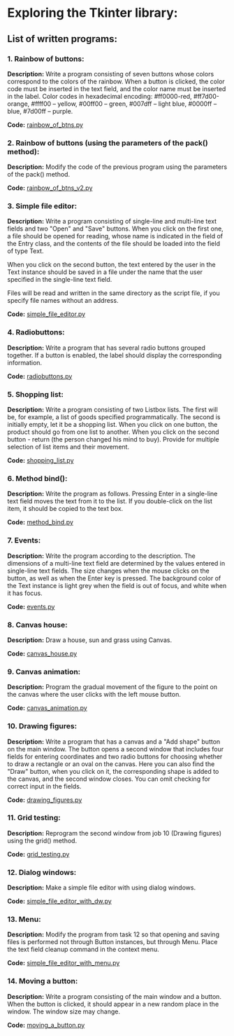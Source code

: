 # Exploring the Tkinter library:
## List of written programs:
### 1. Rainbow of buttons:
**Description:** Write a program consisting of seven buttons whose colors correspond to the colors of the rainbow. When a button is clicked, the color code must be inserted in the text field, and the color name must be inserted in the label. Color codes in hexadecimal encoding: #ff0000-red, #ff7d00-orange, #ffff00 – yellow, #00ff00 – green, #007dff – light blue, #0000ff – blue, #7d00ff – purple.

**Code:** [rainbow_of_btns.py](./rainbow_of_btns.py)

### 2. Rainbow of buttons (using the parameters of the pack() method):
**Description:** Modify the code of the previous program using the parameters of the pack() method.

**Code:** [rainbow_of_btns_v2.py](./rainbow_of_btns_v2.py)

### 3. Simple file editor:
**Description:** Write a program consisting of single-line and multi-line text fields and two "Open" and "Save" buttons. When you click on the first one, a file should be opened for reading, whose name is indicated in the field of the Entry class, and the contents of the file should be loaded into the field of type Text.

When you click on the second button, the text entered by the user in the Text instance should be saved in a file under the name that the user specified in the single-line text field.

Files will be read and written in the same directory as the script file, if you specify file names without an address.

**Code:** [simple_file_editor.py](./simple_file_editor.py)

### 4. Radiobuttons:
**Description:** Write a program that has several radio buttons grouped together. If a button is enabled, the label should display the corresponding information.

**Code:** [radiobuttons.py](./radiobuttons.py)

### 5. Shopping list:
**Description:** Write a program consisting of two Listbox lists. The first will be, for example, a list of goods specified programmatically. The second is initially empty, let it be a shopping list. When you click on one button, the product should go from one list to another. When you click on the second button - return (the person changed his mind to buy). Provide for multiple selection of list items and their movement.

**Code:** [shopping_list.py](./shopping_list.py)

### 6. Method bind():
**Description:** Write the program as follows. Pressing Enter in a single-line text field moves the text from it to the list. If you double-click on the list item, it should be copied to the text box.

**Code:** [method_bind.py](./method_bind.py)

### 7. Events:
**Description:** Write the program according to the description. The dimensions of a multi-line text field are determined by the values entered in single-line text fields. The size changes when the mouse clicks on the button, as well as when the Enter key is pressed. The background color of the Text instance is light grey when the field is out of focus, and white when it has focus.

**Code:** [events.py](./events.py)

### 8. Canvas house:
**Description:** Draw a house, sun and grass using Canvas.

**Code:** [canvas_house.py](./canvas_house.py)

### 9. Canvas animation:
**Description:** Program the gradual movement of the figure to the point on the canvas where the user clicks with the left mouse button.

**Code:** [canvas_animation.py](./canvas_animation.py)

### 10. Drawing figures:
**Description:** Write a program that has a canvas and a "Add shape" button on the main window. The button opens a second window that includes four fields for entering coordinates and two radio buttons for choosing whether to draw a rectangle or an oval on the canvas. Here you can also find the "Draw" button, when you click on it, the corresponding shape is added to the canvas, and the second window closes. You can omit checking for correct input in the fields.

**Code:** [drawing_figures.py](./drawing_figures.py)

### 11. Grid testing:
**Description:** Reprogram the second window from job 10 (Drawing figures) using the grid() method.

**Code:** [grid_testing.py](./grid_testing.py)

### 12. Dialog windows:
**Description:** Make a simple file editor with using dialog windows.

**Code:** [simple_file_editor_with_dw.py](./simple_file_editor_with_dw.py)

### 13. Menu:
**Description:** Modify the program from task 12 so that opening and saving files is performed not through Button instances, but through Menu. Place the text field cleanup command in the context menu.

**Code:** [simple_file_editor_with_menu.py](./simple_file_editor_with_menu.py)

### 14. Moving a button:
**Description:** Write a program consisting of the main window and a button. When the button is clicked, it should appear in a new random place in the window. The window size may change.

**Code:** [moving_a_button.py](./moving_a_button.py)
